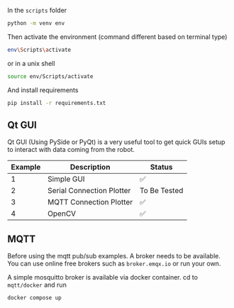 In the `scripts` folder

```bash
python -m venv env
```

Then activate the environment (command different based on terminal type)
```bash
env\Scripts\activate
```
or in a unix shell
```bash
source env/Scripts/activate
```


And install requirements
```bash
pip install -r requirements.txt
```

## Qt GUI

Qt GUI (Using PySide or PyQt) is a very useful tool to get quick GUIs setup to interact with data coming from the robot.

| Example | Description |  Status |  
|---------|-------------|---------|
| 1       | Simple GUI  |✅      |
| 2       | Serial Connection Plotter |  To Be Tested  | 
| 3       | MQTT Connection Plotter   |  ✅  |
| 4       | OpenCV    | ✅ | 


## MQTT
Before using the mqtt pub/sub examples. A broker needs to be available. You can use online free brokers such as `broker.emqx.io` or run your own.

A simple mosquitto broker is available via docker container. cd to `mqtt/docker` and run
```
docker compose up
```